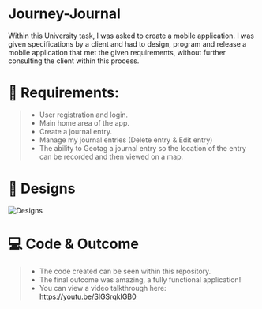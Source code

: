 # Journey-Journal
Within this University task, I was asked to create a mobile application. I was given specifications by a client and had to design, program and release a mobile application that met the given requirements, without further consulting the client within this process.

# 📝 Requirements:
> - User registration and login.
> - Main home area of the app.
> - Create a journal entry.
> - Manage my journal entries (Delete entry & Edit entry)
> - The ability to Geotag a journal entry so the location of the entry can be recorded and then viewed on a map.

# 🎨 Designs
![Designs](https://i.imgur.com/5ByYvhK.png)

# 💻 Code & Outcome
> - The code created can be seen within this repository.
> - The final outcome was amazing, a fully functional application!
> - You can view a video talkthrough here: https://youtu.be/SlGSrqkIGB0
